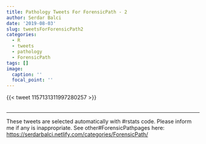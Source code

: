 ```yaml
---
title: Pathology Tweets For ForensicPath - 2
author: Serdar Balci
date: '2019-08-03'
slug: tweetsForForensicPath2
categories:
  - R
  - tweets
  - pathology
  - ForensicPath
tags: []
image:
  caption: ''
  focal_point: ''
---
```



{{< tweet 1157131311997280257 >}}
<br>
<br>
<hr>


These tweets are selected automatically with #rstats code. Please inform me if any is inappropriate.
See other#ForensicPathpages here: https://serdarbalci.netlify.com/categories/ForensicPath/
